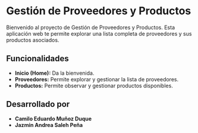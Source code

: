 # Gestión de Proveedores y Productos

Bienvenido al proyecto de Gestión de Proveedores y Productos. Esta aplicación web te permite explorar una lista completa de proveedores y sus productos asociados.

## Funcionalidades

- **Inicio (Home):** Da la bienvenida.
- **Proveedores:** Permite explorar y gestionar la lista de proveedores.
- **Productos:** Permite observar y gestionar productos disponibles.

## Desarrollado por

- **Camilo Eduardo Muñoz Duque**
- **Jazmin Andrea Saleh Peña**
